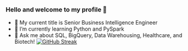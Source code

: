 ### Hello and welcome to my profile 👋

- 🔭 My current title is Senior Business Intelligence Engineer
- 🌱 I’m currently learning Python and PySpark
- 💬 Ask me about SQL, BigQuery, Data Warehousing, Healthcare, and Biotech!
[![GitHub Streak](http://github-readme-streak-stats.herokuapp.com?user=MariahMendoza&theme=onedark&mode=weekly)](https://git.io/streak-stats)
